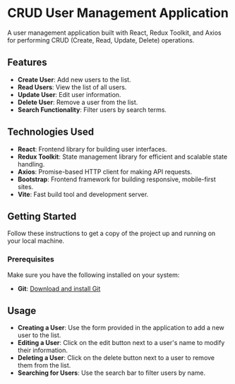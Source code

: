# CRUD User Management Application

A user management application built with React, Redux Toolkit, and Axios for performing CRUD (Create, Read, Update, Delete) operations.

## Features

- **Create User**: Add new users to the list.
- **Read Users**: View the list of all users.
- **Update User**: Edit user information.
- **Delete User**: Remove a user from the list.
- **Search Functionality**: Filter users by search terms.

## Technologies Used

- **React**: Frontend library for building user interfaces.
- **Redux Toolkit**: State management library for efficient and scalable state handling.
- **Axios**: Promise-based HTTP client for making API requests.
- **Bootstrap**: Frontend framework for building responsive, mobile-first sites.
- **Vite**: Fast build tool and development server.

## Getting Started

Follow these instructions to get a copy of the project up and running on your local machine.

### Prerequisites

Make sure you have the following installed on your system:
- **Git**: [Download and install Git](https://git-scm.com/)

## Usage
- **Creating a User**: Use the form provided in the application to add a new user to the list.
- **Editing a User**: Click on the edit button next to a user's name to modify their information.
- **Deleting a User**: Click on the delete button next to a user to remove them from the list.
- **Searching for Users**: Use the search bar to filter users by name.


